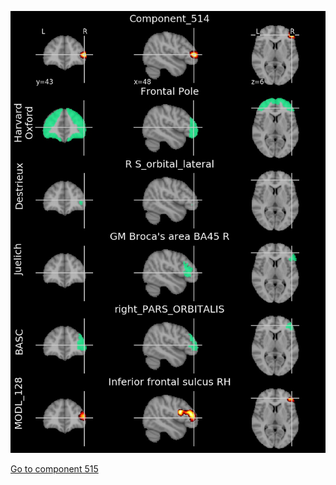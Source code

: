 


![514](preliminary/514.jpg "Component 514")

[Go to component 515](https://parietal-inria.github.io/MODL_atlas/1024/515 "Component 515")